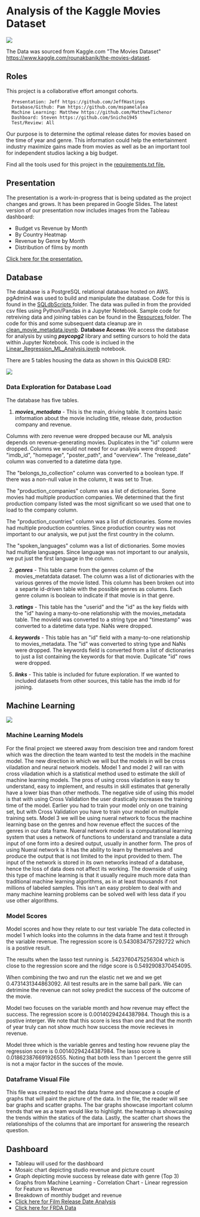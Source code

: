 # Analysis of the Kaggle Movies Dataset 
![](Images/wordCloud.png)

The Data was sourced from Kaggle.com "The Movies Dataset" https://www.kaggle.com/rounakbanik/the-movies-dataset.

## Roles
This project is a collaborative effort amongst cohorts.

      Presentation: Jeff https://github.com/JeffHastings
      Database/Github: Pam https://github.com/mspamelalea
      Machine Learning: Matthew https://github.com/MatthewTichenor
      Dashboard: Steven https://github.com/Snicho1945
      Test/Review: All

Our purpose is to determine the optimal release dates for movies based on the time of year and genre.
This information could help the entertainment industry maximize gains made from movies as well as be an important tool for independent studios lacking a big budget.

Find all the tools used for this project in the [requirements.txt file.](https://github.com/Snicho1945/Final_Project/blob/main/requirements.txt)

##  **Presentation** 
The presentation is a work-in-progress that is being updated as the project changes and grows. It has been prepared in Google Slides. The latest version of our presentation now includes images from the Tableau dashboard:
- Budget vs Revenue by Month
- By Country Heatmap
- Revenue by Genre by Month
- Distribution of films by month

[Click here for the presentation.](https://docs.google.com/presentation/d/1Hq-Y0TJ5y4ZmTBVe_Reaw9OvmiGiBZfVirvh4pVBBxY/edit?usp=sharing)

## **Database**
The database is a PostgreSQL relational database hosted on AWS. pgAdmin4 was used to build and manipulate the database. Code for this is found in the [SQLdbScripts ](https://github.com/Snicho1945/Final_Project/tree/main/SQLdbScripts)folder. The data was pulled in from the provided csv files using Python/Pandas in a Jupyter Notebook. Sample code for retreiving data and joining tables can be found in the [Resources ](https://github.com/Snicho1945/Final_Project/tree/main/Resources)folder. The code for this and some subsequent data cleanup are in [clean_movie_metadata.ipynb](https://github.com/Snicho1945/Final_Project/blob/main/clean_movie_metadata.ipynb). 
__Database Access__: We access the database for analysis by using ___psycopg2___ library and setting cursors to hold the data within Jupyter Notebook.  This code is inclued in the [Linear_Regression_ML_Analysis.ipynb](https://github.com/Snicho1945/Final_Project/blob/main/Linear_Regression_ML_Analysis.ipynb) notebook.
 
 There are 5 tables housing the data as shown in this QuickDB ERD:

![](Images/MoviesERD_5.PNG)

### Data Exploration for Database Load
The database has five tables.
1. ___movies_metadata___ - This is the main, driving table.  It contains basic information about the movie including title, release date, production company and revenue. 

Columns with zero revenue were dropped because our ML analysis depends on revenue-generating movies. Duplicates in the "id" column were dropped. Columns we would not need for our analysis were dropped: "imdb_id", "homepage", "poster_path", and "overview". The "release_date" column was converted to a datetime data type.

The "belongs_to_collection" column was converted to a boolean type. If there was a non-null value in the column, it was set to True.

The "production_companies" column was a list of dictionaries. Some movies had multiple production companies.  We determined that the first production company listed was the most significant so we used that one to load to the company column.

The "production_countries" column was a list of dictionaries.  Some movies had multiple production countries.  Since production country was not important to our analysis, we put just the first country in the column.

The "spoken_languages" column was a list of dictionaries.  Some movies had multiple languages.  Since language was not important to our analysis, we put just the first language in the column.

2. ___genres___ - This table came from the genres column of the movies_metatdata dataset.  The column was a list of dictionaries with the various genres of the movie listed.  This column has been broken out into a separte id-driven table with the possible genres as columns.  Each genre column is boolean to indicate if that movie is in that genre.

3. ___ratings___ - This table has the "userid" and the "id" as the key fields with the "id" having a many-to-one relationship with the movies_metadata table.  The movieId was converted to a string type and "timestamp" was converted to a datetime data type. NaNs were dropped.

4. ___keywords___ - This table has an "id" field with a many-to-one relationship to movies_metadata.  The "id" was converted to string type and NaNs were dropped.  The keywords field is converted from a list of dictionaries to just a list containing the keywords for that movie.  Duplicate "id" rows were dropped.

 5. ___links___ -  This table is included for future exploration.  If we wanted to included datasets from other sources, this table has the imdb id for joining.



## **Machine Learning** 

![](Images/companyCorrelation.PNG)

### Machine Learning Models
For the final project we steered away from descision tree and random forest which was the direction the team wanted to test the models in the machine model. The new direction in which we will but the models in will be cross viladation and neural network models. Model 1 and model 2 will ran with cross viladation which is a statistical method used to estimate the skill of machine learning models. The pros of using cross viladation is easy to understand, easy to implement, and results in skill estimates that generally have a lower bias than other methods. The negative side of using this model is that with using Cross Validation the user drastically increases the training time of the model. Earlier you had to train your model only on one training set, but with Cross Validation you have to train your model on multiple training sets. Model 3 we will be using nueral network to focus the machine learning base on the genres and how revenue effect the succes of the genres in our data frame. Nueral network model is a computational learning system that uses a network of functions to understand and translate a data input of one form into a desired output, usually in another form. The pros of using Nueral network is it has the ability to learn by themselves and produce the output that is not limited to the input provided to them. The input of the network is stored in its own networks instead of a database, hence the loss of data does not affect its working. The downside of using this type of machine learning is that it usually require much more data than traditional machine learning algorithms, as in at least thousands if not millions of labeled samples. This isn't an easy problem to deal with and many machine learning problems can be solved well with less data if you use other algorithms.

### Model Scores
Model scores and how they relate to our test variable
The data collected in model 1 which looks into the columns in the data frame and test it through the variable revenue. The regression score is 0.5430834757292722 which is a postive result. 

The results when the lasso test running is .5423760475256304 which is close to the regression score and the ridge score is 0.5492908370454095. 

When combining the two and run the elastic net we and we get 0.4731431344863092. All test results are in the same ball park. We can detrimine the revenue can not soley predict the success of the outcome of the movie.

Model two focuses on the variable month and how revenue may effect the success. The regression score is 0.00140294244387984. Though this is a postive interger. We note that this score is less than one and that the month of year truly can not show much how success the movie recieves in revenue.

Model three which is the variable genres and testing how revuene play the regression score is 0.00140294244387984. The lasso score is 0.018623876691926555. Noting that both less than 1 percent the genre still is not a major factor in the succes of the movie.

### Dataframe Visual File

This file was created to read the data frame and showcase a couple of graphs that will paint the picture of the data. In the file, the reader will see bar graphs and scatter graphs. The bar graphs showcase important column trends that we as a team would like to highlight. the heatmap is showcasing the trends within the statics of the data. Lastly, the scatter chart shows the relationships of the columns that are important for answering the research question.



 ## **Dashboard** 
- Tableau will used for the dashboard 
- Mosaic chart depicting studio revenue and picture count
- Graph depicting movie success by release date with genre (Top 3)
- Graphs from Machine Learning
      - Correlation Chart
      - Linear regression for Feature vs Revenue
- Breakdown of monthly budget and revenue
- [Click here for Film Release Date Analysis](https://public.tableau.com/profile/steven.nichols#!/vizhome/FilmReleaseDateAnalysis_16050462264500/FilmReleaseDateAnalysis)
- [Click here for FRDA Data](https://public.tableau.com/profile/steven.nichols#!/vizhome/FRDAAllData/Action)



